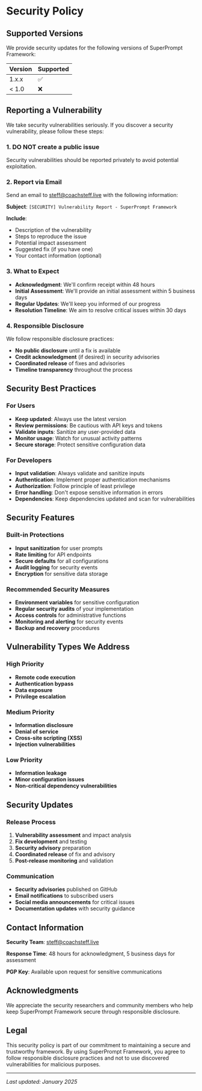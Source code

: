 # Security Policy

## Supported Versions

We provide security updates for the following versions of SuperPrompt Framework:

| Version | Supported          |
| ------- | ------------------ |
| 1.x.x   | :white_check_mark: |
| < 1.0   | :x:                |

## Reporting a Vulnerability

We take security vulnerabilities seriously. If you discover a security vulnerability, please follow these steps:

### 1. **DO NOT** create a public issue

Security vulnerabilities should be reported privately to avoid potential exploitation.

### 2. Report via Email

Send an email to [steff@coachsteff.live](mailto:steff@coachsteff.live) with the following information:

**Subject**: `[SECURITY] Vulnerability Report - SuperPrompt Framework`

**Include**:
- Description of the vulnerability
- Steps to reproduce the issue
- Potential impact assessment
- Suggested fix (if you have one)
- Your contact information (optional)

### 3. What to Expect

- **Acknowledgment**: We'll confirm receipt within 48 hours
- **Initial Assessment**: We'll provide an initial assessment within 5 business days
- **Regular Updates**: We'll keep you informed of our progress
- **Resolution Timeline**: We aim to resolve critical issues within 30 days

### 4. Responsible Disclosure

We follow responsible disclosure practices:

- **No public disclosure** until a fix is available
- **Credit acknowledgment** (if desired) in security advisories
- **Coordinated release** of fixes and advisories
- **Timeline transparency** throughout the process

## Security Best Practices

### For Users

- **Keep updated**: Always use the latest version
- **Review permissions**: Be cautious with API keys and tokens
- **Validate inputs**: Sanitize any user-provided data
- **Monitor usage**: Watch for unusual activity patterns
- **Secure storage**: Protect sensitive configuration data

### For Developers

- **Input validation**: Always validate and sanitize inputs
- **Authentication**: Implement proper authentication mechanisms
- **Authorization**: Follow principle of least privilege
- **Error handling**: Don't expose sensitive information in errors
- **Dependencies**: Keep dependencies updated and scan for vulnerabilities

## Security Features

### Built-in Protections

- **Input sanitization** for user prompts
- **Rate limiting** for API endpoints
- **Secure defaults** for all configurations
- **Audit logging** for security events
- **Encryption** for sensitive data storage

### Recommended Security Measures

- **Environment variables** for sensitive configuration
- **Regular security audits** of your implementation
- **Access controls** for administrative functions
- **Monitoring and alerting** for security events
- **Backup and recovery** procedures

## Vulnerability Types We Address

### High Priority
- **Remote code execution**
- **Authentication bypass**
- **Data exposure**
- **Privilege escalation**

### Medium Priority
- **Information disclosure**
- **Denial of service**
- **Cross-site scripting (XSS)**
- **Injection vulnerabilities**

### Low Priority
- **Information leakage**
- **Minor configuration issues**
- **Non-critical dependency vulnerabilities**

## Security Updates

### Release Process

1. **Vulnerability assessment** and impact analysis
2. **Fix development** and testing
3. **Security advisory** preparation
4. **Coordinated release** of fix and advisory
5. **Post-release monitoring** and validation

### Communication

- **Security advisories** published on GitHub
- **Email notifications** to subscribed users
- **Social media announcements** for critical issues
- **Documentation updates** with security guidance

## Contact Information

**Security Team**: [steff@coachsteff.live](mailto:steff@coachsteff.live)

**Response Time**: 48 hours for acknowledgment, 5 business days for assessment

**PGP Key**: Available upon request for sensitive communications

## Acknowledgments

We appreciate the security researchers and community members who help keep SuperPrompt Framework secure through responsible disclosure.

## Legal

This security policy is part of our commitment to maintaining a secure and trustworthy framework. By using SuperPrompt Framework, you agree to follow responsible disclosure practices and not to use discovered vulnerabilities for malicious purposes.

---

*Last updated: January 2025*
